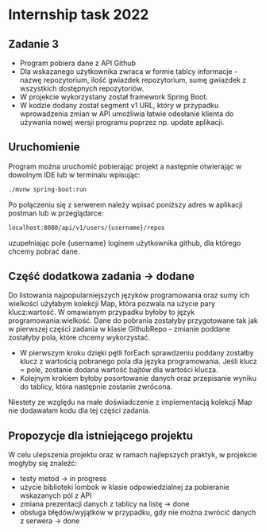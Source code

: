 # Internship task 2022


## Zadanie 3

- Program pobiera dane z API Github
- Dla wskazanego użytkownika zwraca w formie tablcy informacje - nazwę repozytorium, ilość gwiazdek repozytorium, sumę gwiazdek z wszystkich dostępnych repozytoriów.  
- W projekcie wykorzystany został framework Spring Boot.
- W kodzie dodany został segment v1 URL, który w przypadku wprowadzenia zmian w API umożliwia łatwie odesłanie klienta do używania nowej wersji programu poprzez np. update aplikacji.
 
## Uruchomienie

Program można uruchomić pobierając projekt a następnie otwierając w dowolnym IDE lub w terminalu wpisując: 

```sh
./mvnw spring-boot:run
```

Po połączeniu się z serwerem należy wpisać poniższy adres w aplikacji postman lub w przeglądarce:


```sh
localhost:8080/api/v1/users/{username}/repos
```

uzupełniając pole {username} loginem użytkownika github, dla którego chcemy pobrać dane.

## Część dodatkowa zadania -> dodane

Do listowania najpopularniejszych języków programowania oraz sumy ich wielkości użyłabym kolekcji Map, która pozwala na użycie pary klucz:wartość. W omawianym przypadku byłoby to język programowania:wielkość. Dane do pobrania zostałyby przygotowane tak jak w pierwszej części zadania w klasie GithubRepo - zmianie poddane zostałyby pola, które chcemy wykorzystać.

- W pierwszym kroku dzięki pętli forEach sprawdzeniu poddany zostałby klucz z wartością pobranego pola dla języka programowania. Jeśli klucz = pole, zostanie dodana wartość bajtów dla wartości klucza.
- Kolejnym krokiem byłoby posortowanie danych oraz przepisanie wyniku do tablicy, która następnie zostanie zwrócona.

Niestety ze względu na małe doświadczenie z implementacją kolekcji Map nie dodawałam kodu dla tej części zadania.

## Propozycje dla istniejącego projektu

W celu ulepszenia projektu oraz w ramach najlepszych praktyk, w projekcie mogłyby się znaleźć:

- testy metod -> in progress
- użycie biblioteki lombok w klasie odpowiedzialnej za pobieranie wskazanych pól z API
- zmiana prezentacji danych z tablicy na listę -> done
- obsługa błędów/wyjątków w przypadku, gdy nie można zwrócić danych z serwera -> done



